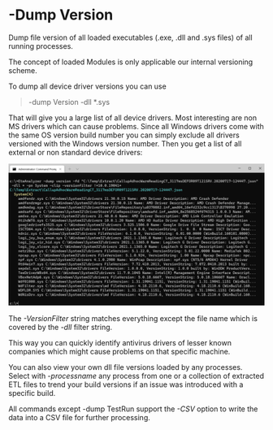 # -Dump Version

Dump file version of all loaded executables (.exe, .dll and .sys files) of all running processes. 

The concept of loaded Modules is only applicable our internal versioning scheme.

To dump all device driver versions you can use

> -dump Version -dll *.sys

That will give you a large list of all device drivers. Most interesting are non MS drivers which can cause problems. Since all
Windows drivers come with the same OS version build number you can simply exclude all drivers versioned with the Windows version number.
Then you get a list of all external or non standard device drivers: 

![](Images/DumpVersion.png)

The *-VersionFilter* string matches everything except the file name which is covered by the *-dll* filter string.

This way you can quickly identify antivirus drivers of lesser known companies which might cause problems on that specific machine.

You can also view your own dll file versions loaded by any processes. Select with *-processname* any process from one or a 
collection of extracted ETL files to trend your build versions if an issue was introduced with a specific build. 

All commands except -dump TestRun support the *-CSV* option to write the data into a CSV file for further processing.
